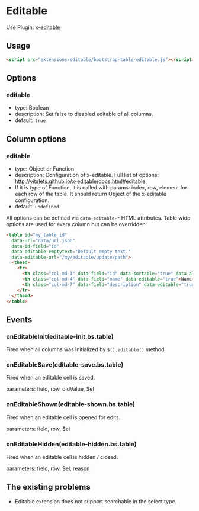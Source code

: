# Editable

Use Plugin: [x-editable](https://github.com/vitalets/x-editable)

## Usage

```html
<script src="extensions/editable/bootstrap-table-editable.js"></script>
```

## Options

### editable

* type: Boolean
* description: Set false to disabled editable of all columns.
* default: `true`

## Column options

### editable

* type: Object or Function
* description: Configuration of x-editable. Full list of options: http://vitalets.github.io/x-editable/docs.html#editable
* If it is type of Function, it is called with params: index, row, element for
  each row of the table. It should return Object of the x-editable configuration.
* default: `undefined`

All options can be defined via `data-editable-*` HTML attributes. Table wide options are used for every column but can be overridden:

````html
<table id="my_table_id"
  data-url="data/url.json"
  data-id-field="id"
  data-editable-emptytext="Default empty text."
  data-editable-url="/my/editable/update/path">
  <thead>
    <tr>
      <th class="col-md-1" data-field="id" data-sortable="true" data-align="center">#</th>
      <th class="col-md-4" data-field="name" data-editable="true">Name</th>
      <th class="col-md-7" data-field="description" data-editable="true" data-editable-emptytext="Custom empty text.">Description</th>
    </tr>
  </thead>
</table>
````

## Events

### onEditableInit(editable-init.bs.table)

Fired when all columns was initialized by `$().editable()` method.

### onEditableSave(editable-save.bs.table)

Fired when an editable cell is saved.

parameters: field, row, oldValue, $el

### onEditableShown(editable-shown.bs.table)

Fired when an editable cell is opened for edits.

parameters: field, row, $el

### onEditableHidden(editable-hidden.bs.table)

Fired when an editable cell is hidden / closed.

parameters: field, row, $el, reason

## The existing problems

* Editable extension does not support searchable in the select type.
